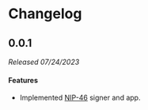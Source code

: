 # Changelog

## 0.0.1

_Released 07/24/2023_

#### Features

- Implemented [NIP-46](https://github.com/nostr-protocol/nips/blob/master/46.md) signer and app.
